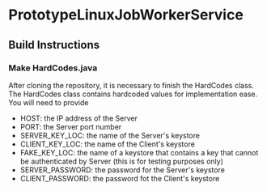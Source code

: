 # PrototypeLinuxJobWorkerService

## Build Instructions

### Make HardCodes.java
After cloning the repository, it is necessary to finish the HardCodes class. The HardCodes class contains hardcoded values for implementation ease. You will need to provide
- HOST: the IP address of the Server
- PORT: the Server port number
- SERVER_KEY_LOC: the name of the Server's keystore
- CLIENT_KEY_LOC: the name of the Client's keystore
- FAKE_KEY_LOC: the name of a keystore that contains a key that cannot be authenticated by Server (this is for testing purposes only)
- SERVER_PASSWORD: the password for the Server's keystore
- CLIENT_PASSWORD: the password fot the Client's keystore

